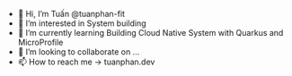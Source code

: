 - 👋 Hi, I’m Tuấn @tuanphan-fit
- 👀 I’m interested in System building
- 🌱 I’m currently learning Building Cloud Native System with Quarkus and MicroProfile
- 💞️ I’m looking to collaborate on ...
- 📫 How to reach me -> tuanphan.dev

<!---
tuanphan-fit/tuanphan-fit is a ✨ special ✨ repository because its `README.md` (this file) appears on your GitHub profile.
You can click the Preview link to take a look at your changes.
--->
